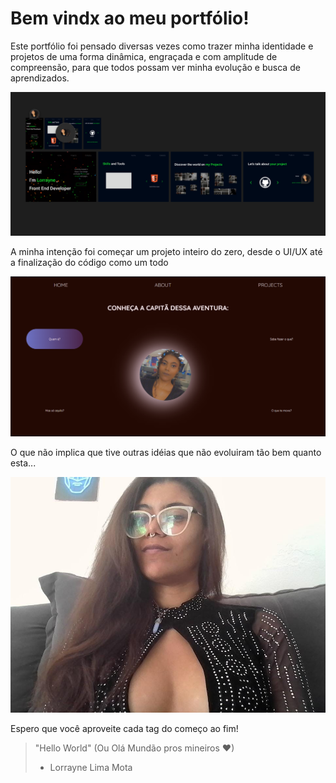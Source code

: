 # Bem vindx ao meu portfólio!

Este portfólio foi pensado diversas vezes como trazer minha identidade e projetos de uma forma dinâmica, engraçada e com amplitude de compreensão, para que todos possam ver minha evolução e busca de aprendizados.

![Figma do Projeto](./src/assets/figma.png)

A minha intenção foi começar um projeto inteiro do zero, desde o UI/UX até a finalização do código como um todo

![Outros Portfólio](./src/assets/outrosportfolios.png)

O que não implica que tive outras idéias que não evoluiram tão bem quanto esta...

![Minha foto](./src/assets/lorrayne.jpg)

Espero que você aproveite cada tag do começo ao fim!

> "Hello World" (Ou Olá Mundão pros mineiros ❤)
> - Lorrayne Lima Mota
